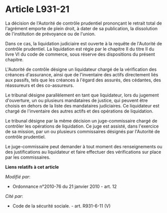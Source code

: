 # Article L931-21

La décision de l'Autorité de contrôle prudentiel prononçant le retrait total de l'agrément emporte de plein droit, à dater de
sa publication, la dissolution de l'institution de prévoyance ou de l'union. 

Dans ce cas, la liquidation judiciaire est ouverte à la requête de l'Autorité de contrôle prudentiel. La liquidation est
régie par le chapitre II du titre II du livre VI du code de commerce, sous réserve des dispositions du présent chapitre.

L'Autorité de contrôle désigne un liquidateur chargé de la vérification des créances d'assurance, ainsi que de l'inventaire
des actifs directement liés aux passifs, tels que les créances à l'égard des assurés, des cédantes, des réassureurs et des
co-assureurs. 

Le tribunal désigne parallèlement en tant que liquidateur, lors du jugement d'ouverture, un ou plusieurs mandataires de
justice, qui peuvent être choisis en dehors de la liste des mandataires judiciaires. Ce liquidateur est chargé de
l'inventaire des autres actifs et des opérations de liquidation. 

Le tribunal désigne par la même décision un juge-commissaire chargé de contrôler les opérations de liquidation. Ce juge est
assisté, dans l'exercice de sa mission, par un ou plusieurs commissaires désignés par l'Autorité de contrôle prudentiel. 

Le juge-commissaire peut demander à tout moment des renseignements ou des justifications au liquidateur et faire effectuer
des vérifications sur place par les commissaires.

**Liens relatifs à cet article**

_Modifié par_:

  - Ordonnance n°2010-76 du 21 janvier 2010 - art. 12

_Cité par_:

  - Code de la sécurité sociale. - art. R931-6-11 (V)
